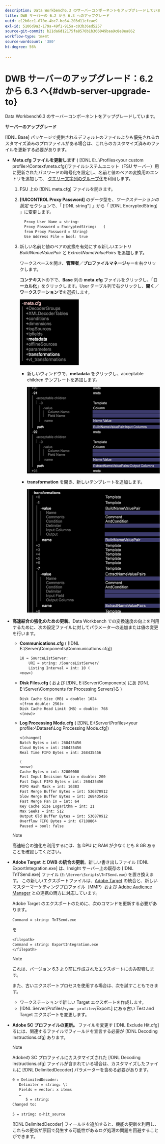 ```yaml
---
description: Data Workbench6.3 のサーバーコンポーネントをアップグレードしています。
title: DWB サーバーの 6.2 から 6.3 へのアップグレード
uuid: e12b6cc1-070e-4bc7-bc64-203d11cfeae9
exl-id: 5106d9a3-179a-49f1-915a-c03b36ed5257
source-git-commit: b21da6d12175fa8570b1b366049baa9c8e8ea862
workflow-type: tm+mt
source-wordcount: '380'
ht-degree: 56%

---
```


# DWB サーバーのアップグレード：6.2 から 6.3 へ{#dwb-server-upgrade-to}

Data Workbench6.3 のサーバーコンポーネントをアップグレードしています。

**サーバーのアップグレード**

[!DNL Base] パッケージで提供されるデフォルトのファイルよりも優先されるカスタマイズ済みのプロファイルがある場合は、これらのカスタマイズ済みのファイルを更新する必要があります。

* **Meta.cfg ファイルを更新します** ( [!DNL E:\..\Profiles\<your custom profile>\Context\meta.cfg)]ファイルシステムユニット（FSU サーバー）用に更新されたパスワードの暗号化を設定し、名前と値のペアの変換用のエントリを追加して、 [クエリー文字列のグループ化](../../../../home/c-inst-svr/c-upgrd-uninst-sftwr/c-upgrd-sftwr/c-6-2-to-6-3-upgrade.md#concept-42f74911b5714219a359b719badac8e0)を利用します。

   1. FSU 上の [!DNL meta.cfg] ファイルを開きます。
   1. **[!UICONTROL Proxy Password]** のデータ型を、*ワークステーションの設定* セクションで、「 [!DNL string"] 」から「 [!DNL EncryptedString] 」に変更します。

      ```
        Proxy User Name = string:
        Proxy Password = EncryptedString:   (
        from Proxy Password = String)
        Use Address File = bool: true
      ```

   1. 新しい名前と値のペアの変換を有効にする新しいエントリ *BuildNameValuePair* と *ExtractNameValuePairs* を追加します。

      ワークスペースを開き、**管理者**／**プロファイルマネージャー**&#x200B;を右クリックします。

      **コンテキスト**&#x200B;の下で、**Base** 列の **meta.cfg** ファイルをクリックし、「**ローカル化**」をクリックします。User テーブル列で右クリックし、**開く**／**ワークステーションで**&#x200B;を選択します。

      ![](assets/meta_cfg.png)

      * 新しいウィンドウで、**metadata** をクリックし、acceptable children テンプレートを追加します。

         ![](assets/meta_cfg_child.png)

      * **transformation** を開き、新しいテンプレートを追加します。

         ![](assets/meta_cfg_template.png)

* **高速結合の強化のための更新**。Data Workbench での変換速度の向上を利用するために、次の設定ファイルに対してパラメーターの追加または値の変更を行います。

   * **Communications.cfg** (  [!DNL E:\Server\Components\Communications.cfg])

      ```
      18 = SourceListServer:
          URI = string: /SourceListServer/
          Listing Interval = int: 10 (
      <new>)
      ```

   * **Disk Files.cfg** ( および [!DNL E:\Server\Components] にあ [!DNL E:\Server\Components for Processing Servers]る )

      ```
      Disk Cache Size (MB) = double: 1024
      <(from double: 256)>
      Disk Cache Read Limit (MB) = double: 768
      <(new)>
      ```

   * **Log Processing Mode.cfg** ( [!DNL E:\Server\Profiles\<your profile>\Dataset\Log Processing Mode.cfg])

      ```
      <(changed)
      Batch Bytes = int: 268435456
      Cloud Bytes = int: 268435456
      Real Time FIFO Bytes = int: 268435456
      ```

      ```
      (
      <new>)
      Cache Bytes = int: 32000000
      Fast Input Decision Ratio = double: 200
      Fast Input FIFO Bytes = int: 268435456
      FIFO Hash Mask = int: 16383
      Fast Merge Buffer Bytes = int: 536870912
      Slow Merge Buffer Bytes = int: 268435456
      Fast Merge Fan In = int: 64
      Key Cache Size Logarithm = int: 21
      Max Seeks = int: 512
      Output Old Buffer Bytes = int: 536870912
      Overflow FIFO Bytes = int: 67108864
      Paused = bool: false
      ```
   >[!NOTE]
   >
   >高速結合の強化を利用するには、各 DPU に RAM が少なくとも 8 GB あることを確認してください。

* **Adobe Target と DWB の統合の更新**。新しい書き出しファイル [!DNL ExportIntegration.exe] は、Insight サーバー上の既存の [!DNL TnTSend.exe] ファイル (`E:\Server\Scripts\TnTSend.exe`) を置き換えます。 この新しいエクスポートファイルは、[Adobe Target](https://www.adobe.com/marketing/target.html) の統合と、新しいマスターマーケティングプロファイル（MMP）および [Adobe Audience Manager](https://www.adobe.com/analytics/audience-manager.html) との連携の両方に対応しています。

   Adobe Target のエクスポートのために、次のコマンドを更新する必要があります。

   `Command = string: TnTSend.exe`

    を   

   ```
   <filepath>
   Command = string: ExportIntegration.exe
   </filepath>
   ```

   >[!NOTE]
   >
   >これは、バージョン 6.3 より前に作成されたエクスポートにのみ影響します。

   また、古いエクスポートプロセスを使用する場合は、次を試すこともできます。

   * ワークステーションで新しい Target エクスポートを作成します。
   * [!DNL Server/Profiles/`<your profile>`/Export.] にある古い Test and Target エクスポートを変更します。

* **Adobe SC プロファイルの更新。** ファイルを変更す [!DNL Exclude Hit.cfg] るには、関連するファイルでフィールドを宣言する必要が [!DNL Decoding Instructions.cfg] あります。

   >[!NOTE]
   >
   >Adobeの SC プロファイルにカスタマイズされた [!DNL Decoding Instructions.cfg] ファイルが含まれている場合は、カスタマイズしたファイルに [!DNL DelimitedDecoder] パラメーターを含める必要があります。

   ```
   0 = DelimitedDecoder:
      Delimiter = string: \t
      Fields = vector: x items
      …
         5 = string:
   Changed to:
   
   5 = string: x-hit_source
   ```

   [!DNL DelimitedDecoder] フィールドを追加すると、機能の更新を利用し、これらの更新が原因で発生する可能性があるログ処理の問題を回避することができます。
